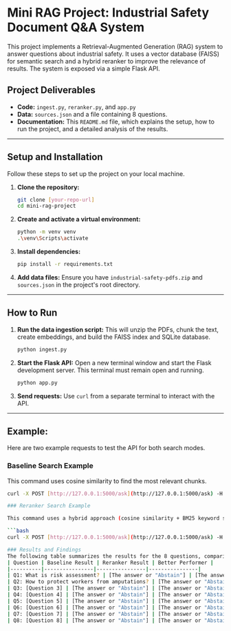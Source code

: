 # Mini RAG Project: Industrial Safety Document Q&A System

This project implements a Retrieval-Augmented Generation (RAG) system to answer questions about industrial safety. It uses a vector database (FAISS) for semantic search and a hybrid reranker to improve the relevance of results. The system is exposed via a simple Flask API.

## Project Deliverables

-   **Code:** `ingest.py`, `reranker.py`, and `app.py`
-   **Data:** `sources.json` and a file containing 8 questions.
-   **Documentation:** This `README.md` file, which explains the setup, how to run the project, and a detailed analysis of the results.

---

## Setup and Installation

Follow these steps to set up the project on your local machine.

1.  **Clone the repository:**
    ```bash
    git clone [your-repo-url]
    cd mini-rag-project
    ```
2.  **Create and activate a virtual environment:**
    ```bash
    python -m venv venv
    .\venv\Scripts\activate
    ```
3.  **Install dependencies:**
    ```bash
    pip install -r requirements.txt
    ```
4.  **Add data files:**
    Ensure you have `industrial-safety-pdfs.zip` and `sources.json` in the project's root directory.

---

## How to Run

1.  **Run the data ingestion script:** This will unzip the PDFs, chunk the text, create embeddings, and build the FAISS index and SQLite database.
    ```bash
    python ingest.py
    ```
2.  **Start the Flask API:** Open a new terminal window and start the Flask development server. This terminal must remain open and running.
    ```bash
    python app.py
    ```
3.  **Send requests:** Use `curl` from a separate terminal to interact with the API.

---

## Example:

Here are two example requests to test the API for both search modes.

### Baseline Search Example

This command uses cosine similarity to find the most relevant chunks.

```bash
curl -X POST [http://127.0.0.1:5000/ask](http://127.0.0.1:5000/ask) -H "Content-Type: application/json" -d "{\"q\": \"What is the Machinery Regulation?\", \"k\": 3, \"mode\": \"baseline\"}"

### Reranker Search Example

This command uses a hybrid approach (cosine similarity + BM25 keyword search) to rerank the results for better accuracy.

```bash
curl -X POST [http://127.0.0.1:5000/ask](http://127.0.0.1:5000/ask) -H "Content-Type: application/json" -d "{\"q\": \"How to protect workers from amputations?\", \"k\": 5, \"mode\": \"reranker\"}"

### Results and Findings
The following table summarizes the results for the 8 questions, comparing the performance of the baseline and reranker modes.
| Question | Baseline Result | Reranker Result | Better Performer |
|----------|----------------|----------------|----------------|
| Q1: What is risk assessment? | [The answer or "Abstain"] | [The answer or "Abstain"] | [Baseline/Reranker] |
| Q2: How to protect workers from amputations? | [The answer or "Abstain"] | [The answer or "Abstain"] | [Baseline/Reranker] |
| Q3: [Question 3] | [The answer or "Abstain"] | [The answer or "Abstain"] | [Baseline/Reranker] |
| Q4: [Question 4] | [The answer or "Abstain"] | [The answer or "Abstain"] | [Baseline/Reranker] |
| Q5: [Question 5] | [The answer or "Abstain"] | [The answer or "Abstain"] | [Baseline/Reranker] |
| Q6: [Question 6] | [The answer or "Abstain"] | [The answer or "Abstain"] | [Baseline/Reranker] |
| Q7: [Question 7] | [The answer or "Abstain"] | [The answer or "Abstain"] | [Baseline/Reranker] |
| Q8: [Question 8] | [The answer or "Abstain"] | [The answer or "Abstain"] | [Baseline/Reranker] |


